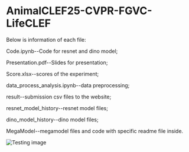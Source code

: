# AnimalCLEF25-CVPR-FGVC-LifeCLEF

Below is information of each file: 

Code.ipynb--Code for resnet and dino model;

Presentation.pdf--Slides for presentation;

Score.xlsx--scores of the experiment;

data_process_analysis.ipynb--data preprocessing;

result--submission csv files to the website;

resnet_model_history--resnet model files;

dino_model_history--dino model files;

MegaModel--megamodel files and code with specific readme file inside.

![Testing image]([blob/main/MegaScore](https://github.com/Yi-Yu-Yvonne/AnimalCLEF25-CVPR-FGVC-LifeCLEF/blob/main/Finetune_Resnet_Score.png))
